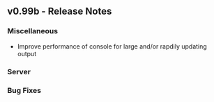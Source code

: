 
## v0.99b - Release Notes


### Miscellaneous

* Improve performance of console for large and/or rapdily updating output


### Server



### Bug Fixes

